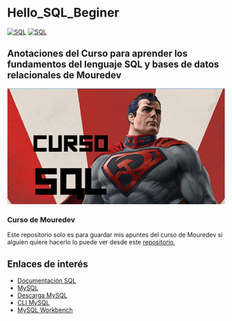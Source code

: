 # Hello_SQL_Beginer

[![SQL](https://img.shields.io/badge/MySQL-8.0+-f29221?style=for-the-badge&logo=mysql&logoColor=white&labelColor=101010)](https://mysql.com)
[![SQL](https://img.shields.io/badge/PostgreSQL-16+-699eca?style=for-the-badge&logo=postgresql&logoColor=white&labelColor=101010)](https://postgresql.org)

## Anotaciones del Curso para aprender los fundamentos del lenguaje SQL y bases de datos relacionales de Mouredev

![](./Images/cabecera.jpg)

### Curso de Mouredev

Este repositorio solo es para guardar mis apuntes del curso de Mouredev si alguien quiere hacerlo lo puede ver desde este [repositorio](https://github.com/mouredev/hello-sql),

## Enlaces de interés

- [Documentación SQL](https://www.w3schools.com/sql/default.asp)
- [MySQL](https://mysql.com)
- [Descarga MySQL](https://dev.mysql.com/downloads/mysql/)
- [CLI MySQL](https://dev.mysql.com/doc/refman/8.0/en/mysql.html)
- [MySQL Workbench](https://dev.mysql.com/downloads/workbench)
